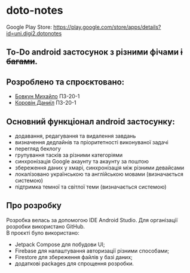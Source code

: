# doto-notes
Google Play Store: https://play.google.com/store/apps/details?id=uni.digi2.dotonotes
## To-Do android застосунок з різними фічами ~~і багами~~.

## Розроблено та спроєктовано:
- [Бовкун Михайло](https://github.com/Ludens101) ПЗ-20-1
- [Коровін Даниїл](https://github.com/danilaSADev) ПЗ-20-1

## Основний функціонал android застосунку:
- додавання, редагування та видалення завдань
- визначення дедлайнів та пріоритетності виконуваної задачі
- перегляд беклогу
- групування тасків за різними категоріями
- синхронізація Google акаунту та акаунту за поштою
- збереження даних у хмарі, синхронізація між різними девайсами
- локалізовано українською та англійською мовами (визначається системою)
- підтримка темної та світлої теми (визначається системою)

## Про розробку
Розробка велась за допомогою IDE Android Studio. Для організації розробки використано GitHub.   
В проєкті було використано:
- Jetpack Compose для побудови UI; 
- Firebase для налаштування авторизації різними способами;
- Firestore для збереження файлів у базі даних; 
- додаткові packages для спрощення розробки.
